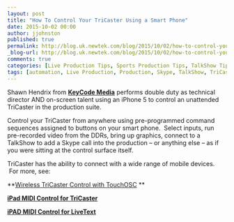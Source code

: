 ```yaml
---
layout: post
title: "How To Control Your TriCaster Using a Smart Phone"
date: 2015-10-02 00:00
author: jjohnston
published: true
permalink: http://blog.uk.newtek.com/blog/2015/10/02/how-to-control-your-tricaster-using-a-smart-phone/
_blog-url: http://blog.uk.newtek.com/blog/2015/10/02/how-to-control-your-tricaster-using-a-smart-phone/
comments: true
categories: [Live Production Tips, Sports Production Tips, TalkShow Tips, TriCaster Tips, Video Production Tips]
tags: [automation, Live Production, Production, Skype, TalkShow, TriCaster]
---
```

Shawn Hendrix from **[KeyCode Media](http://keycodemedia.com/)** performs double duty as technical director AND on-screen talent using an iPhone 5 to control an unattended TriCaster in the production suite.

Control your TriCaster from anywhere using pre-programmed command sequences assigned to buttons on your smart phone.  Select inputs, run pre-recorded video from the DDRs, bring up graphics, connect to a TalkShow to add a Skype call into the production – or anything else – as if you were sitting at the control surface itself.

TriCaster has the ability to connect with a wide range of mobile devices.  For more, see:

**[Wireless TriCaster Control with TouchOSC](http://tips.newtek.com/wireless-tricaster-control-with-touchosc/)
**

**[iPad MIDI Control for TriCaster](http://tips.newtek.com/ipad-midi-control-for-tricaster/)**

**[iPAD MIDI Control for LiveText](http://tips.newtek.com/ipad-midi-control-for-livetext/)**

